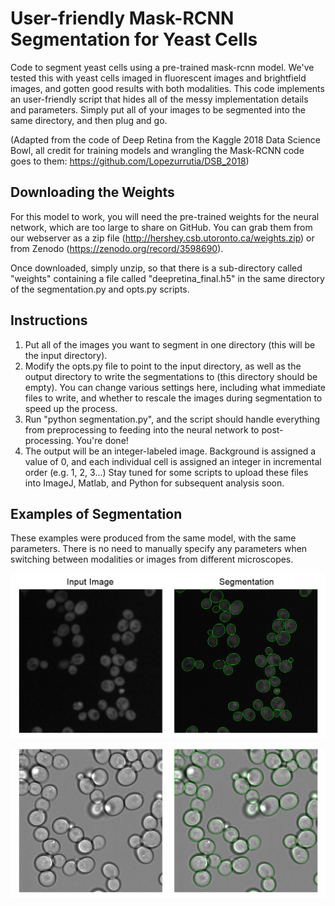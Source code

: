 # User-friendly Mask-RCNN Segmentation for Yeast Cells

Code to segment yeast cells using a pre-trained mask-rcnn model. We've tested this with yeast cells imaged in fluorescent images and brightfield images, and gotten good results with both modalities. This code implements an user-friendly script that hides all of the messy implementation details and parameters. Simply put all of your images to be segmented into the same directory, and then plug and go. 

(Adapted from the code of Deep Retina from the Kaggle 2018 Data Science Bowl, all credit for training models and wrangling the Mask-RCNN code goes to them: https://github.com/Lopezurrutia/DSB_2018)

## Downloading the Weights
For this model to work, you will need the pre-trained weights for the neural network, which are too large to share on GitHub. You can grab them from our webserver as a zip file (http://hershey.csb.utoronto.ca/weights.zip) or from Zenodo (https://zenodo.org/record/3598690).

Once downloaded, simply unzip, so that there is a sub-directory called "weights" containing a file called "deepretina_final.h5" in the same directory of the segmentation.py and opts.py scripts. 

## Instructions
1. Put all of the images you want to segment in one directory (this will be the input directory).
2. Modify the opts.py file to point to the input directory, as well as the output directory to write the segmentations to (this directory should be empty). You can change various settings here, including what immediate files to write, and whether to rescale the images during segmentation to speed up the process.
3. Run "python segmentation.py", and the script should handle everything from preprocessing to feeding into the neural network to post-processing. You're done! 
4. The output will be an integer-labeled image. Background is assigned a value of 0, and each individual cell is assigned an integer in incremental order (e.g. 1, 2, 3...) Stay tuned for some scripts to upload these files into ImageJ, Matlab, and Python for subsequent analysis soon.

## Examples of Segmentation

These examples were produced from the same model, with the same parameters. There is no need to manually specify any parameters when switching between modalities or images from different microscopes. 

![Fluorescent Images](fluorescent_seg.png)

![Brightfield Images](brightfield_seg.png)
